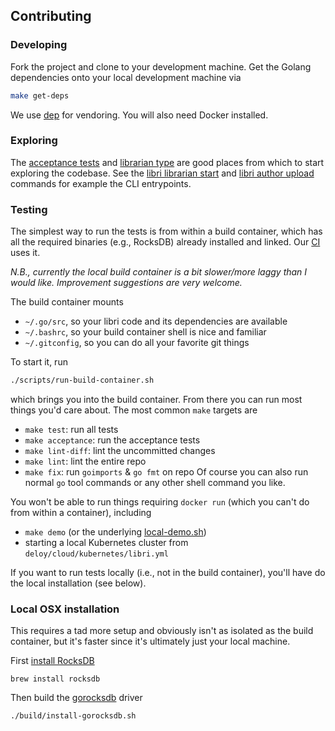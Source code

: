 ## Contributing

### Developing
Fork the project and clone to your development machine. Get the Golang dependencies onto your local
development machine via
```bash
make get-deps
```
We use [dep](https://github.com/golang/dep) for vendoring. You will also need Docker installed.

### Exploring

The [acceptance tests](libri/acceptance/librarian_test.go) and 
[librarian type](libri/librarian/server/server.go) are good places from which to start exploring 
the codebase. See the [libri librarian start](libri/cmd/start.go) and 
[libri author upload](libri/cmd/upload.go) commands for example the CLI entrypoints. 

### Testing
The simplest way to run the tests is from within a build container, which has all the required
binaries (e.g., RocksDB) already installed and linked. Our [CI](.circleci/config.yml) uses it.

*N.B., currently the local build container is a bit slower/more laggy than I would like. Improvement
suggestions are very welcome.*

The build container mounts
- `~/.go/src`, so your libri code and its dependencies are available
- `~/.bashrc`, so your build container shell is nice and familiar
- `~/.gitconfig`, so you can do all your favorite git things

To start it, run
```bash
./scripts/run-build-container.sh
```
which brings you into the build container. From there you can run most things you'd care about.
The most common `make` targets are
- `make test`: run all tests
- `make acceptance`: run the acceptance tests
- `make lint-diff`: lint the uncommitted changes
- `make lint`: lint the entire repo
- `make fix`: run `goimports` & `go fmt` on repo
Of course you can also run normal `go` tool commands or any other shell command you like.

You won't be able to run things requiring `docker run` (which you can't do from within a container), 
including
- `make demo` (or the underlying [local-demo.sh](libri/acceptance/local-demo.sh))
- starting a local Kubernetes cluster from `deloy/cloud/kubernetes/libri.yml` 

If you want to run tests locally (i.e., not in the build container), you'll have do the local 
installation (see below).

### Local OSX installation

This requires a tad more setup and obviously isn't as isolated as the build container, but it's 
faster since it's ultimately just your local machine.

First [install RocksDB](https://github.com/facebook/rocksdb/blob/master/INSTALL.md)
```$bash
brew install rocksdb
```
Then build the [gorocksdb](https://github.com/tecbot/gorocksdb) driver
```$bash
./build/install-gorocksdb.sh
```


